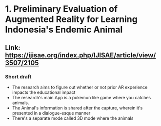 # 1. **Preliminary Evaluation of Augmented Reality for Learning Indonesia's Endemic Animal** 
## Link: https://ijisae.org/index.php/IJISAE/article/view/3507/2105
### Short draft
- The research aims to figure out whether or not prior AR experience impacts the educational impact
- The research's main App is a pokemon like game where you catches animals.
- The Animal's information is shared after the capture, wherein it's presented in a dialogue-esque manner
- There's a separate mode called 3D mode where the animals 